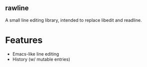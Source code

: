 rawline
-------

A small line editing library, intended to replace libedit and readline.

Features
========

* Emacs-like line editing
* History (w/ mutable entries)
